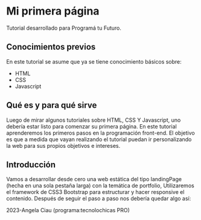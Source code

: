 # Mi primera página
Tutorial desarrollado para Programá tu Futuro. 

## Conocimientos previos
En este tutorial se asume que ya se tiene conocimiento básicos sobre:
- HTML
- CSS
- Javascript

## Qué es y para qué sirve
Luego de mirar algunos tutoriales sobre HTML, CSS Y Javascript, uno debería estar listo para comenzar su primera página. En este tutorial aprenderemos los primeros pasos en la programación front-end. El objetivo es que a medida que vayan realizando el tutorial puedan ir personalizando la web para sus propios objetivos e intereses.

## Introducción
Vamos a desarrollar desde cero una web estática del tipo landingPage (hecha en una sola pestaña larga) con la temática de portfolio,  Utilizaremos el framework de CSS3 Bootstrap para estructurar y hacer responsive el contenido.
Después de seguir el paso a paso nos debería quedar algo así:

2023-Angela Ciau (programa:tecnolochicas PRO)




